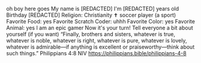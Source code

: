oh boy here goes
My name is [REDACTED]
I'm [REDACTED] years old
Birthday [REDACTED]
Religion: Christianity ✝️ 
soccer player (a sport)
Favorite Food: yes
Favorite Scratch Coder: uhhh
Favorite Color: yes
Favorite Animal: yes
I am an epic gamer
Now it's your turn! Tell everyone a bit about yourself (if you want)
“Finally, brothers and sisters, whatever is true, whatever is noble, whatever is right, whatever is pure, whatever is lovely, whatever is admirable—if anything is excellent or praiseworthy—think about such things.”
‭‭Philippians‬ ‭4:8‬ ‭NIV‬‬
https://philippians.bible/philippians-4-8
